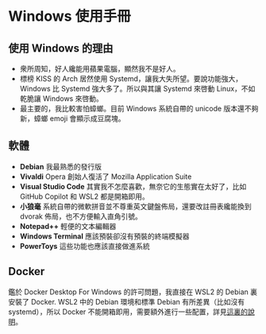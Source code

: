 # Windows 使用手冊

## 使用 Windows 的理由

- 衆所周知，好人纔能用蘋果電腦，顯然我不是好人。
- 標榜 KISS 的 Arch 居然使用 Systemd，讓我大失所望。要說功能強大，Windows 比 Systemd 強大多了。所以與其讓 Systemd 來啓動 Linux，不如乾脆讓 Windows 來啓動。
- 最主要的，我比較害怕蟑螂。目前 Windows 系統自帶的 unicode 版本還不夠新，蟑螂 emoji 會顯示成豆腐塊。

## 軟體

- **Debian** 我最熟悉的發行版
- **Vivaldi** Opera 創始人復活了 Mozilla Application Suite
- **Visual Studio Code** 其實我不怎麼喜歡，無奈它的生態實在太好了，比如 GitHub Copilot 和 WSL2 都是開箱即用。
- **小狼毫** 系統自帶的微軟拼音並不尊重英文鍵盤佈局，還要改註冊表纔能換到 dvorak 佈局，也不方便輸入直角引號。
- **Notepad++** 輕便的文本編輯器
- **Windows Terminal** 應該預裝卻沒有預裝的終端模擬器
- **PowerToys** 這些功能也應該直接做進系統

## Docker

鑑於 Docker Desktop For Windows 的許可問題，我直接在 WSL2 的 Debian 裏安裝了 Docker.
WSL2 中的 Debian 環境和標準 Debian 有所差異（比如沒有 systemd），所以 Docker 不能開箱即用，需要額外進行一些配置，詳見[這裏的說明][github-wsl]。

[github-wsl]: https://github.com/microsoft/WSL/discussions/4872#discussioncomment-76635
